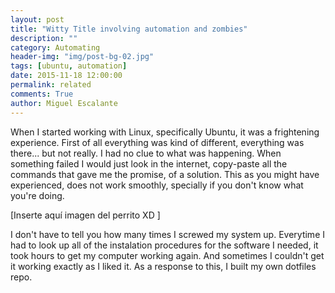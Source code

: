 ```yaml
---
layout: post
title: "Witty Title involving automation and zombies"
description: ""
category: Automating
header-img: "img/post-bg-02.jpg"
tags: [ubuntu, automation]
date: 2015-11-18 12:00:00
permalink: related
comments: True
author: Miguel Escalante
---
```


When I started working with Linux, specifically Ubuntu, it was a frightening experience. First of all everything was kind of different, everything was there... but not really. I had no clue to what was happening. When something failed I would just look in the internet, copy-paste all the commands that gave me the promise, of a solution. This as you might have experienced, does not work smoothly, specially if you don't know what you're doing.

[Inserte aquí imagen del perrito XD ]

I don't have to tell you how many times I screwed my system up. Everytime I had to look up all of the instalation procedures for the software I needed, it took hours to get my computer working again. And sometimes I couldn't get it working exactly as I liked it. As a response to this, I built my own dotfiles repo. 
